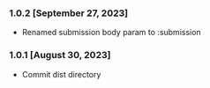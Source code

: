 ### 1.0.2 [September 27, 2023]

- Renamed submission body param to :submission

### 1.0.1 [August 30, 2023]

- Commit dist directory
